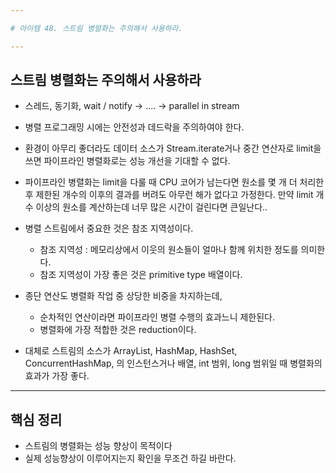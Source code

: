 ```yaml
---

# 아이템 48. 스트림 병렬화는 주의해서 사용하라.

---
```

## 스트림 병렬화는 주의해서 사용하라
- 스레드, 동기화, wait / notify -> .... -> parallel in stream

- 병렬 프로그래밍 시에는 안전성과 데드락을 주의하여야 한다.

- 환경이 아무리 좋더라도 데이터 소스가 Stream.iterate거나 중간 연산자로 limit을 쓰면 파이프라인 병렬화로는 성능 개선을 기대할 수 없다.

- 파이프라인 병렬화는 limit을 다룰 때 CPU 코어가 남는다면 원소를 몇 개 더 처리한 후 제한된 개수의 이후의 결과를 버려도 아무런 해가 없다고 가정한다. 만약 limit 개수 이상의 원소를 계산하는데 너무 많은 시간이 걸린다면 큰일난다..

- 병렬 스트림에서 중요한 것은 참조 지역성이다.
	- 참조 지역성 : 메모리상에서 이웃의 원소들이 얼마나 함께 위치한 정도를 의미한다.
	- 참조 지역성이 가장 좋은 것은 primitive type 배열이다.
- 종단 연산도 병렬화 작업 중 상당한 비중을 차지하는데,
	- 순차적인 연산이라면 파이프라인 병렬 수행의 효과느니 제한된다.
	- 병렬화에 가장 적합한 것은 reduction이다.

- 대체로 스트림의 소스가 ArrayList, HashMap, HashSet, ConcurrentHashMap, 의 인스턴스거나 배열, int 범위, long 범위일 때 병렬화의 효과가 가장 좋다.

---
## 핵심 정리
- 스트림의 병렬화는 성능 향상이 목적이다
- 실제 성능향상이 이루어지는지 확인을 무조건 하길 바란다.
